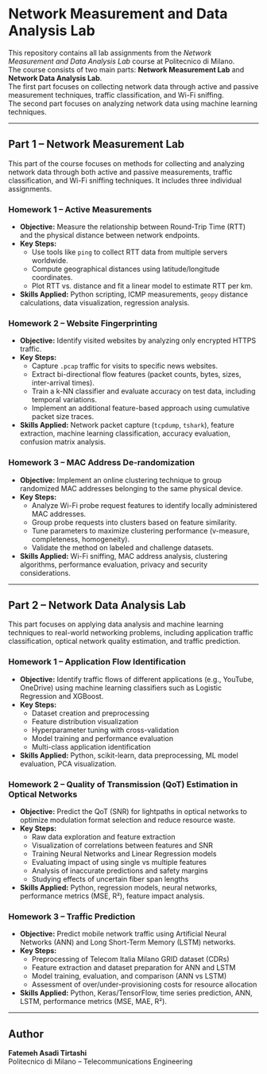 # Network Measurement and Data Analysis Lab

This repository contains all lab assignments from the *Network Measurement and Data Analysis Lab* course at Politecnico di Milano.  
The course consists of two main parts: **Network Measurement Lab** and **Network Data Analysis Lab**.  
The first part focuses on collecting network data through active and passive measurement techniques, traffic classification, and Wi-Fi sniffing.  
The second part focuses on analyzing network data using machine learning techniques.

---

## Part 1 – Network Measurement Lab
This part of the course focuses on methods for collecting and analyzing network data through both active and passive measurements, traffic classification, and Wi-Fi sniffing techniques. It includes three individual assignments.

### Homework 1 – Active Measurements
- **Objective:** Measure the relationship between Round-Trip Time (RTT) and the physical distance between network endpoints.
- **Key Steps:**
  - Use tools like `ping` to collect RTT data from multiple servers worldwide.
  - Compute geographical distances using latitude/longitude coordinates.
  - Plot RTT vs. distance and fit a linear model to estimate RTT per km.
- **Skills Applied:** Python scripting, ICMP measurements, `geopy` distance calculations, data visualization, regression analysis.

### Homework 2 – Website Fingerprinting
- **Objective:** Identify visited websites by analyzing only encrypted HTTPS traffic.
- **Key Steps:**
  - Capture `.pcap` traffic for visits to specific news websites.
  - Extract bi-directional flow features (packet counts, bytes, sizes, inter-arrival times).
  - Train a k-NN classifier and evaluate accuracy on test data, including temporal variations.
  - Implement an additional feature-based approach using cumulative packet size traces.
- **Skills Applied:** Network packet capture (`tcpdump`, `tshark`), feature extraction, machine learning classification, accuracy evaluation, confusion matrix analysis.

### Homework 3 – MAC Address De-randomization
- **Objective:** Implement an online clustering technique to group randomized MAC addresses belonging to the same physical device.
- **Key Steps:**
  - Analyze Wi-Fi probe request features to identify locally administered MAC addresses.
  - Group probe requests into clusters based on feature similarity.
  - Tune parameters to maximize clustering performance (v-measure, completeness, homogeneity).
  - Validate the method on labeled and challenge datasets.
- **Skills Applied:** Wi-Fi sniffing, MAC address analysis, clustering algorithms, performance evaluation, privacy and security considerations.

---

## Part 2 – Network Data Analysis Lab
This part focuses on applying data analysis and machine learning techniques to real-world networking problems, including application traffic classification, optical network quality estimation, and traffic prediction.

### Homework 1 – Application Flow Identification
- **Objective:** Identify traffic flows of different applications (e.g., YouTube, OneDrive) using machine learning classifiers such as Logistic Regression and XGBoost.
- **Key Steps:**
  - Dataset creation and preprocessing
  - Feature distribution visualization
  - Hyperparameter tuning with cross-validation
  - Model training and performance evaluation
  - Multi-class application identification
- **Skills Applied:** Python, scikit-learn, data preprocessing, ML model evaluation, PCA visualization.

### Homework 2 – Quality of Transmission (QoT) Estimation in Optical Networks
- **Objective:** Predict the QoT (SNR) for lightpaths in optical networks to optimize modulation format selection and reduce resource waste.
- **Key Steps:**
  - Raw data exploration and feature extraction
  - Visualization of correlations between features and SNR
  - Training Neural Networks and Linear Regression models
  - Evaluating impact of using single vs multiple features
  - Analysis of inaccurate predictions and safety margins
  - Studying effects of uncertain fiber span lengths
- **Skills Applied:** Python, regression models, neural networks, performance metrics (MSE, R²), feature impact analysis.

### Homework 3 – Traffic Prediction
- **Objective:** Predict mobile network traffic using Artificial Neural Networks (ANN) and Long Short-Term Memory (LSTM) networks.
- **Key Steps:**
  - Preprocessing of Telecom Italia Milano GRID dataset (CDRs)
  - Feature extraction and dataset preparation for ANN and LSTM
  - Model training, evaluation, and comparison (ANN vs LSTM)
  - Assessment of over/under-provisioning costs for resource allocation
- **Skills Applied:** Python, Keras/TensorFlow, time series prediction, ANN, LSTM, performance metrics (MSE, MAE, R²).

---

## Author
**Fatemeh Asadi Tirtashi**  
Politecnico di Milano – Telecommunications Engineering

